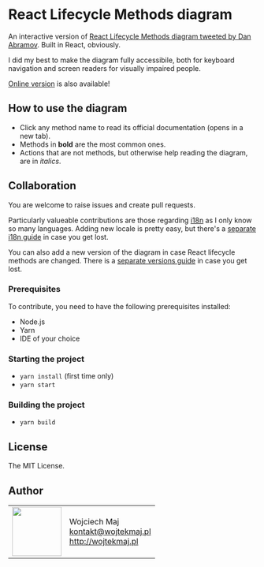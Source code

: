 # React Lifecycle Methods diagram

An interactive version of [React Lifecycle Methods diagram tweeted by Dan Abramov](https://twitter.com/dan_abramov/status/981712092611989509). Built in React, obviously.

I did my best to make the diagram fully accessibile, both for keyboard navigation and screen readers for visually impaired people.

[Online version](http://projects.wojtekmaj.pl/react-lifecycle-methods-diagram/) is also available!

## How to use the diagram

* Click any method name to read its official documentation (opens in a new tab).
* Methods in **bold** are the most common ones.
* Actions that are not methods, but otherwise help reading the diagram, are in *italics*.

## Collaboration

You are welcome to raise issues and create pull requests.

Particularly valueable contributions are those regarding [i18n](https://en.wikipedia.org/wiki/i18n) as I only know so many languages. Adding new locale is pretty easy, but there's a [separate i18n guide](/src/i18n/README.md) in case you get lost.

You can also add a new version of the diagram in case React lifecycle methods are changed. There is a [separate versions guide](/src/versions/README.md) in case you get lost.

### Prerequisites

To contribute, you need to have the following prerequisites installed:

* Node.js
* Yarn
* IDE of your choice

### Starting the project

* `yarn install` (first time only)
* `yarn start`

### Building the project

* `yarn build`

## License

The MIT License.

## Author

<table>
  <tr>
    <td>
      <img src="https://github.com/wojtekmaj.png?s=100" width="100">
    </td>
    <td>
      Wojciech Maj<br />
      <a href="mailto:kontakt@wojtekmaj.pl">kontakt@wojtekmaj.pl</a><br />
      <a href="http://wojtekmaj.pl">http://wojtekmaj.pl</a>
    </td>
  </tr>
</table>

